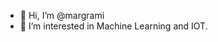 - 👋 Hi, I’m @margrami
- 👀 I’m interested in Machine Learning and IOT.

<!---
margrami/margrami is a ✨ special ✨ repository because its `README.md` (this file) appears on your GitHub profile.
You can click the Preview link to take a look at your changes.
--->
